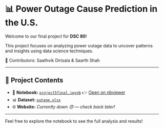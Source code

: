 # 📊 Power Outage Cause Prediction in the U.S.

Welcome to our final project for **DSC 80**!

This project focuses on analyzing power outage data to uncover patterns and insights using data science techniques.

👥 Contributors: Saathvik Dirisala & Saarth Shah

---

## 📁 Project Contents

- 📓 **Notebook:** [`project5final.ipynb`](./project5final.ipynb) 👉 [Open on nbviewer](https://nbviewer.org/github/saathvikpd/PowerOutageCausePrediction/blob/main/project5final.ipynb)
- 📊 **Dataset:** [`outage.xlsx`](./outage.xlsx)  
- 🌐 **Website:** *Currently down 😞 — check back later!*

---

Feel free to explore the notebook to see the full analysis and results!
